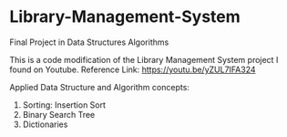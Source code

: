 # Library-Management-System
Final Project in Data Structures Algorithms

This is a code modification of the Library Management System project I found on Youtube.
Reference Link: https://youtu.be/yZUL7IFA324

Applied Data Structure and Algorithm concepts:
1. Sorting: Insertion Sort
2. Binary Search Tree
3. Dictionaries
